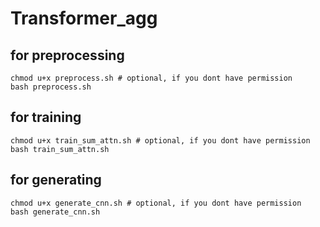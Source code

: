 # Transformer_agg


## for preprocessing

``` language=bash
chmod u+x preprocess.sh # optional, if you dont have permission
bash preprocess.sh
```

## for training

``` language=bash
chmod u+x train_sum_attn.sh # optional, if you dont have permission
bash train_sum_attn.sh
```

## for generating

``` language=bash
chmod u+x generate_cnn.sh # optional, if you dont have permission
bash generate_cnn.sh
```
